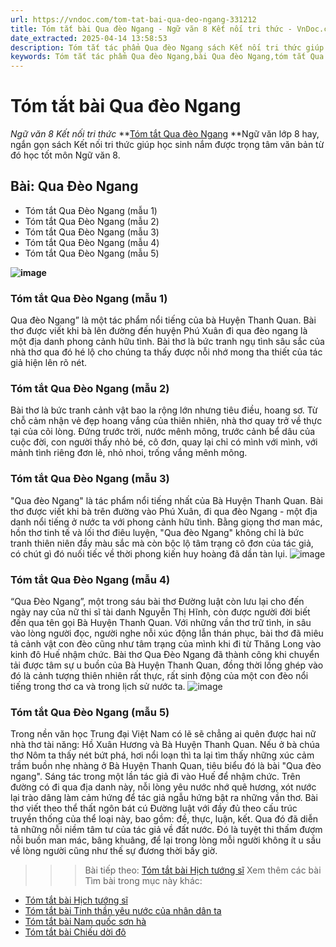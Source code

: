 ```yaml
---
url: https://vndoc.com/tom-tat-bai-qua-deo-ngang-331212
title: Tóm tắt bài Qua đèo Ngang - Ngữ văn 8 Kết nối tri thức - VnDoc.com
date_extracted: 2025-04-14 13:58:53
description: Tóm tắt tác phẩm Qua đèo Ngang sách Kết nối tri thức giúp quý thầy cô giáo và các bạn học sinh có thêm tài liệu tham khảo.
keywords: Tóm tắt tác phẩm Qua đèo Ngang,bài Qua đèo Ngang,tóm tắt Qua đèo Ngang,Tóm tắt văn bản Qua đèo Ngang,tóm tắt bài Qua đèo Ngang,học tốt ngữ văn lớp 8,ngữ văn 8,ngữ văn 8 kết nối tri thức,ngữ văn 8 tập 1
---
```


# Tóm tắt bài Qua đèo Ngang
 _Ngữ văn 8 Kết nối tri thức_
**[Tóm tắt Qua đèo Ngang](<https://vndoc.com/tom-tat-bai-qua-deo-ngang-331212>) **Ngữ văn lớp 8 hay, ngắn gọn sách Kết nối tri thức giúp học sinh nắm được trọng tâm văn bản từ đó học tốt môn Ngữ văn 8.
## Bài: Qua Đèo Ngang
  * Tóm tắt Qua Đèo Ngang \(mẫu 1\)
  * Tóm tắt Qua Đèo Ngang \(mẫu 2\)
  * Tóm tắt Qua Đèo Ngang \(mẫu 3\)
  * Tóm tắt Qua Đèo Ngang \(mẫu 4\)
  * Tóm tắt Qua Đèo Ngang \(mẫu 5\)

**![image](https://i.vdoc.vn/data/image/2024/11/09/qua-deo-ngang-1632851859.jpg)**
### **Tóm tắt Qua Đèo Ngang \(mẫu 1\)**
Qua đèo Ngang” là một tác phẩm nổi tiếng của bà Huyện Thanh Quan. Bài thơ được viết khi bà lên đường đến huyện Phú Xuân đi qua đèo ngang là một địa danh phong cảnh hữu tình. Bài thơ là bức tranh ngụ tình sâu sắc của nhà thơ qua đó hé lộ cho chúng ta thấy được nỗi nhớ mong tha thiết của tác giả hiện lên rõ nét.
### **Tóm tắt Qua Đèo Ngang \(mẫu 2\)**
Bài thơ là bức tranh cảnh vật bao la rộng lớn nhưng tiêu điều, hoang sơ. Từ chỗ cảm nhận vẻ đẹp hoang vắng của thiên nhiên, nhà thơ quay trở về thực tại của cõi lòng. Đứng trước trời, nước mênh mông, trước cảnh bể dâu của cuộc đời, con người thấy nhỏ bé, cô đơn, quay lại chỉ có mình với mình, với mảnh tình riêng đơn lẻ, nhỏ nhoi, trống vắng mênh mông.
### **Tóm tắt Qua Đèo Ngang \(mẫu 3\)**
"Qua đèo Ngang" là tác phẩm nổi tiếng nhất của Bà Huyện Thanh Quan. Bài thơ được viết khi bà trên đường vào Phú Xuân, đi qua đèo Ngang - một địa danh nổi tiếng ở nước ta với phong cảnh hữu tình. Bằng giọng thơ man mác, hồn thơ tinh tế và lối thơ điêu luyện, "Qua đèo Ngang" không chỉ là bức tranh thiên niên đầy màu sắc mà còn bộc lộ tâm trạng cô đơn của tác giả, có chút gì đó nuối tiếc về thời phong kiến huy hoàng đã dần tàn lụi.
![image](https://i.vdoc.vn/data/image/2024/11/09/bai-van-phan-tich-bai-tho-qua-deo-ngang-cua-ba-huyen-thanh-quan-so-2-345302345301-2.jpg)
### **Tóm tắt Qua Đèo Ngang \(mẫu 4\)**
“Qua Đèo Ngang”, một trong sáu bài thơ Đường luật còn lưu lại cho đến ngày nay của nữ thi sĩ tài danh Nguyễn Thị Hĩnh, còn được người đời biết đến qua tên gọi Bà Huyện Thanh Quan. Với những vần thơ trữ tình, in sâu vào lòng người đọc, người nghe nỗi xúc động lẫn thán phục, bài thơ đã miêu tả cảnh vật con đèo cũng như tâm trạng của mình khi đi từ Thăng Long vào kinh đô Huế nhậm chức. Bài thơ Qua Đèo Ngang đã thành công khi chuyển tải được tâm sự u buồn của Bà Huyện Thanh Quan, đồng thời lồng ghép vào đó là cảnh tượng thiên nhiên rất thực, rất sinh động của một con đèo nổi tiếng trong thơ ca và trong lịch sử nước ta.
![image](https://i.vdoc.vn/data/image/2024/11/09/u88-16850001781685000177-2.jpg)
### **Tóm tắt Qua Đèo Ngang \(mẫu 5\)**
Trong nền văn học Trung đại Việt Nam có lẽ sẽ chẳng ai quên được hai nữ nhà thơ tài năng: Hồ Xuân Hương và Bà Huyện Thanh Quan. Nếu ở bà chúa thơ Nôm ta thấy nét bứt phá, hơi nổi loạn thì ta lại tìm thấy những xúc cảm trầm buồn nhẹ nhàng ở Bà Huyện Thanh Quan, tiêu biểu đó là bài "Qua đèo ngang". Sáng tác trong một lần tác giả đi vào Huế để nhậm chức. Trên đường có đi qua địa danh này, nỗi lòng yêu nước nhớ quê hương, xót nước lại trào dâng làm cảm hứng để tác giả ngẫu hứng bật ra những vần thơ. Bài thơ viết theo thể thất ngôn bát cú Đường luật với đầy đủ theo cấu trúc truyền thống của thể loại này, bao gồm: đề, thực, luận, kết. Qua đó đã diễn tả những nỗi niềm tâm tư của tác giả về đất nước. Đó là tuyệt thi thấm đượm nỗi buồn man mác, bâng khuâng, để lại trong lòng mỗi người không ít u sầu về lòng người cũng như thế sự đương thời bấy giờ.
>>> Bài tiếp theo: [Tóm tắt bài Hịch tướng sĩ](<https://vndoc.com/tom-tat-bai-hich-tuong-si-331213>)
Xem thêm các bài Tìm bài trong mục này khác:
  * [Tóm tắt bài Hịch tướng sĩ](</tom-tat-bai-hich-tuong-si-331213>)
  * [Tóm tắt bài Tinh thần yêu nước của nhân dân ta](</tom-tat-bai-tinh-than-yeu-nuoc-cua-nhan-dan-ta-331214>)
  * [Tóm tắt bài Nam quốc sơn hà](</tom-tat-bai-nam-quoc-son-ha-331215>)
  * [Tóm tắt bài Chiếu dời đô](</tom-tat-bai-chieu-doi-do-331216>)

